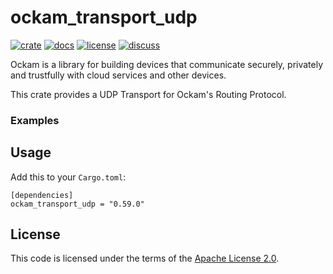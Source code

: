 # ockam_transport_udp

[![crate][crate-image]][crate-link]
[![docs][docs-image]][docs-link]
[![license][license-image]][license-link]
[![discuss][discuss-image]][discuss-link]

Ockam is a library for building devices that communicate securely, privately
and trustfully with cloud services and other devices.

This crate provides a UDP Transport for Ockam's Routing Protocol.

### Examples

## Usage

Add this to your `Cargo.toml`:

```
[dependencies]
ockam_transport_udp = "0.59.0"
```

## License

This code is licensed under the terms of the [Apache License 2.0][license-link].

[main-ockam-crate-link]: https://crates.io/crates/ockam

[crate-image]: https://img.shields.io/crates/v/ockam_transport_udp.svg
[crate-link]: https://crates.io/crates/ockam_transport_udp

[docs-image]: https://docs.rs/ockam_transport_udp/badge.svg
[docs-link]: https://docs.rs/ockam_transport_udp

[license-image]: https://img.shields.io/badge/License-Apache%202.0-green.svg
[license-link]: https://github.com/build-trust/ockam/blob/HEAD/LICENSE

[discuss-image]: https://img.shields.io/badge/Discuss-Github%20Discussions-ff70b4.svg
[discuss-link]: https://github.com/build-trust/ockam/discussions
